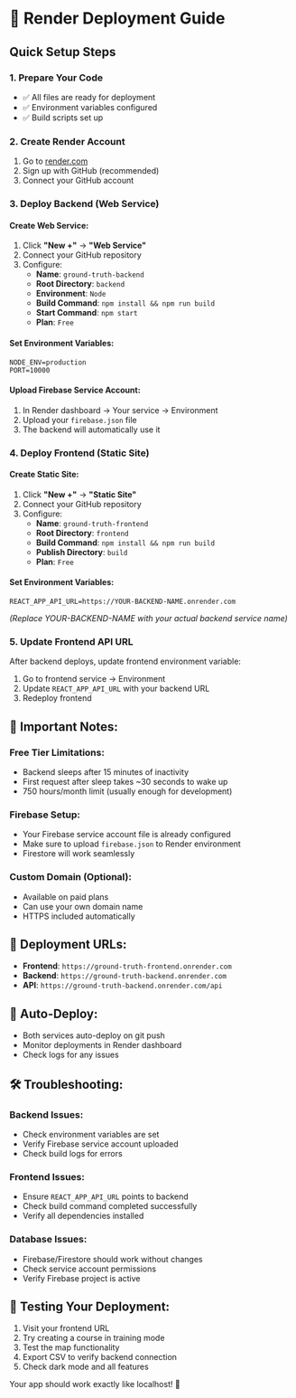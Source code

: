 # 🚀 Render Deployment Guide

## Quick Setup Steps

### 1. **Prepare Your Code**
- ✅ All files are ready for deployment
- ✅ Environment variables configured
- ✅ Build scripts set up

### 2. **Create Render Account**
1. Go to [render.com](https://render.com)
2. Sign up with GitHub (recommended)
3. Connect your GitHub account

### 3. **Deploy Backend (Web Service)**

#### Create Web Service:
1. Click **"New +"** → **"Web Service"**
2. Connect your GitHub repository
3. Configure:
   - **Name**: `ground-truth-backend`
   - **Root Directory**: `backend`
   - **Environment**: `Node`
   - **Build Command**: `npm install && npm run build`
   - **Start Command**: `npm start`
   - **Plan**: `Free`

#### Set Environment Variables:
```
NODE_ENV=production
PORT=10000
```

#### Upload Firebase Service Account:
1. In Render dashboard → Your service → Environment
2. Upload your `firebase.json` file
3. The backend will automatically use it

### 4. **Deploy Frontend (Static Site)**

#### Create Static Site:
1. Click **"New +"** → **"Static Site"**
2. Connect your GitHub repository
3. Configure:
   - **Name**: `ground-truth-frontend`
   - **Root Directory**: `frontend`
   - **Build Command**: `npm install && npm run build`
   - **Publish Directory**: `build`
   - **Plan**: `Free`

#### Set Environment Variables:
```
REACT_APP_API_URL=https://YOUR-BACKEND-NAME.onrender.com
```
*(Replace YOUR-BACKEND-NAME with your actual backend service name)*

### 5. **Update Frontend API URL**
After backend deploys, update frontend environment variable:
1. Go to frontend service → Environment
2. Update `REACT_APP_API_URL` with your backend URL
3. Redeploy frontend

## 🔧 **Important Notes:**

### **Free Tier Limitations:**
- Backend sleeps after 15 minutes of inactivity
- First request after sleep takes ~30 seconds to wake up
- 750 hours/month limit (usually enough for development)

### **Firebase Setup:**
- Your Firebase service account file is already configured
- Make sure to upload `firebase.json` to Render environment
- Firestore will work seamlessly

### **Custom Domain (Optional):**
- Available on paid plans
- Can use your own domain name
- HTTPS included automatically

## 🎯 **Deployment URLs:**
- **Frontend**: `https://ground-truth-frontend.onrender.com`
- **Backend**: `https://ground-truth-backend.onrender.com`
- **API**: `https://ground-truth-backend.onrender.com/api`

## 🔄 **Auto-Deploy:**
- Both services auto-deploy on git push
- Monitor deployments in Render dashboard
- Check logs for any issues

## 🛠️ **Troubleshooting:**

### **Backend Issues:**
- Check environment variables are set
- Verify Firebase service account uploaded
- Check build logs for errors

### **Frontend Issues:**
- Ensure `REACT_APP_API_URL` points to backend
- Check build command completed successfully
- Verify all dependencies installed

### **Database Issues:**
- Firebase/Firestore should work without changes
- Check service account permissions
- Verify Firebase project is active

## 📱 **Testing Your Deployment:**
1. Visit your frontend URL
2. Try creating a course in training mode
3. Test the map functionality
4. Export CSV to verify backend connection
5. Check dark mode and all features

Your app should work exactly like localhost! 🎉
